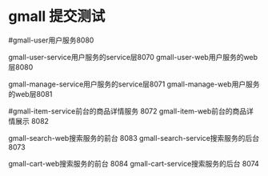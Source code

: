 # gmall 提交测试
#gmall-user用户服务8080

gmall-user-service用户服务的service层8070
gmall-user-web用户服务的web层8080

gmall-manage-service用户服务的service层8071
gmall-manage-web用户服务的web层8081

#gmall-item-service前台的商品详情服务 8072
gmall-item-web前台的商品详情展示 8082

gmall-search-web搜索服务的前台 8083
gmall-search-service搜索服务的后台 8073

gmall-cart-web搜索服务的前台 8084
gmall-cart-service搜索服务的后台 8074
